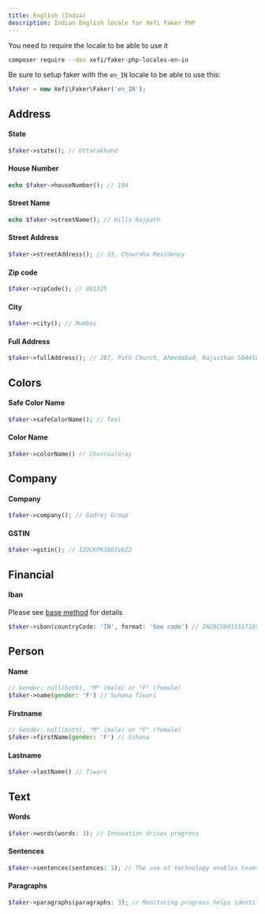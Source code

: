 ```yaml
---
title: English (India)
description: Indian English locale for Xefi Faker PHP
---
```


You need to require the locale to be able to use it
```bash
composer require --dev xefi/faker-php-locales-en-in
```

Be sure to setup faker with the `en_IN` locale to be able to use this:

```php
$faker = new Xefi\Faker\Faker('en_IN');
```

## Address

#### State
```php
$faker->state(); // Uttarakhand
```

#### House Number
```php
echo $faker->houseNumber(); // 104
```

#### Street Name
```php
echo $faker->streetName(); // Hills Rajpath
```

#### Street Address
```php
$faker->streetAddress(); // 33, Chowraha Residency
```

#### Zip code
```php
$faker->zipCode(); // 861325
```

#### City
```php
$faker->city(); // Mumbai
```

#### Full Address
```php
$faker->fullAddress(); // 287, Path Church, Ahmedabad, Rajasthan 584416
```

## Colors

#### Safe Color Name

```php
$faker->safeColorName(); // Teal
```

#### Color Name
```php
$faker->colorName() // CharcoalGray
```

## Company

#### Company
```php
$faker->company(); // Godrej Group
```

#### GSTIN
```php
$faker->gstin(); // 12OCKPK3802V6Z2
```

## Financial

#### Iban

Please see [base method](/extensions/financial#iban) for details

```php
$faker->iban(countryCode: 'IN', format: 'See code') // IN28CU9011517189912178556470
```

## Person

#### Name
```php
// Gender: null(both), "M" (male) or "F" (female)
$faker->name(gender: 'F') // Suhana Tiwari
```

#### Firstname
```php
// Gender: null(both), "M" (male) or "F" (female)
$faker->firstName(gender: 'F') // Suhana
```

#### Lastname
```php
$faker->lastName() // Tiwari
```

## Text

#### Words

```php
$faker->words(words: 3); // Innovation drives progress
```

#### Sentences

```php
$faker->sentences(sentences: 3); // The use of technology enables teams to work smarter and ...
```

#### Paragraphs

```php
$faker->paragraphs(paragraphs: 3); // Monitoring progress helps identify opportunities for growth and ...
```
